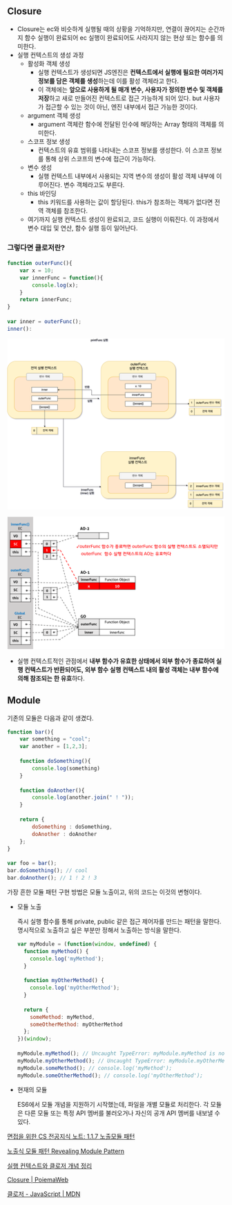 ## Closure

- Closure는 ec와 비슷하게 실행될 때의 상황을 기억하지만, 연결이 끊어지는 순간까지 함수 실행이 완료되어 ec 실행이 완료되어도 사라지지 않는 현상 또는 함수를 의미한다.
- 실행 컨텍스트의 생성 과정
    - 활성화 객체 생성
        - 실행 컨텍스트가 생성되면 JS엔진은 **컨텍스트에서 실행에 필요한 여러가지 정보를 담은 객체를 생성**하는데 이를 활성 객체라고 한다.
        - 이 객체에는 **앞으로 사용하게 될 매개 변수, 사용자가 정의한 변수 및 객체를 저장**하고 새로 만들어진 컨텍스트로 접근 가능하게 되어 있다. but 사용자가 접근할 수 있는 것이 아닌, 엔진 내부에서 접근 가능한 것이다.
    - argument 객체 생성
        - argument 객체란 함수에 전달된 인수에 해당하는 Array 형태의 객체를 의미한다.
    - 스코프 정보 생성
        - 컨텍스트의 유효 범위를 나타내는 스코프 정보를 생성한다. 이 스코프 정보를 통해 상위 스코프의 변수에 접근이 가능하다.
    - 변수 생성
        - 실행 컨텍스트 내부에서 사용되는 지역 변수의 생성이 활성 객체 내부에 이루어진다. 변수 객체라고도 부른다.
    - this 바인딩
        - this 키워드를 사용하는 값이 할당된다. this가 참조하는 객체가 없다면 전역 객체를 참조한다.
    - 여기까지 실행 컨텍스트 생성이 완료되고, 코드 실행이 이뤄진다. 이 과정에서 변수 대입 및 연산, 함수 실행 등이 일어난다.

### 그렇다면 클로저란?

```jsx
function outerFunc(){
	var x = 10;
	var innerFunc = function(){
		console.log(x);
	}
	return innerFunc;
}

var inner = outerFunc();
inner():
```

![Untitled](../image/closure1.png)

![Untitled](../image/closure2.png)

- 실행 컨텍스트적인 관점에서 **내부 함수가 유효한 상태에서 외부 함수가 종료하여 실행 컨텍스트가 반환되어도, 외부 함수 실행 컨텍스트 내의 활성 객체는 내부 함수에 의해 참조되는 한 유효**하다.

## Module

기존의 모듈은 다음과 같이 생겼다.

```jsx
function bar(){
	var something = "cool";
	var another = [1,2,3];

	function doSomething(){
		console.log(something)
	}

	function doAnother(){
		console.log(another.join(" ! "));
	}

	return {
		doSomething : doSomething,
		doAnother : doAnother
	};
}

var foo = bar();
bar.doSomething(); // cool
bar.doAnother(); // 1 ! 2 ! 3
```

가장 흔한 모듈 패턴 구현 방법은 모듈 노출이고, 위의 코드는 이것의 변형이다.

- 모듈 노출
    
    즉시 실행 함수를 통해 private, public 같은 접근 제어자를 만드는 패턴을 말한다. 명시적으로 노출하고 싶은 부분만 정해서 노출하는 방식을 말한다. 
    
    ```jsx
    var myModule = (function(window, undefined) {
      function myMethod() {
        console.log('myMethod');
      }
    
      function myOtherMethod() {
        console.log('myOtherMethod');
      }
    
      return {
        someMethod: myMethod,
        someOtherMethod: myOtherMethod
      };
    })(window);
    
    myModule.myMethod(); // Uncaught TypeError: myModule.myMethod is not a function
    myModule.myOtherMethod(); // Uncaught TypeError: myModule.myOtherMethod is not a function
    myModule.someMethod(); // console.log('myMethod');
    myModule.someOtherMethod(); // console.log('myOtherMethod');
    ```
    
- 현재의 모듈
    
    ES6에서 모듈 개념을 지원하기 시작했는데, 파일을 개별 모듈로 처리한다. 각 모듈은 다른 모듈 또는 특정 API 멤버를 불러오거나 자신의 공개 API 멤버를 내보낼 수 있다. 
    

[면접을 위한 CS 전공지식 노트: 1.1.7 노출모듈 패턴](https://thebook.io/080326/ch01/01/07/)

[노출식 모듈 패턴 Revealing Module Pattern](https://edykim.com/ko/post/revealing-module-pattern/)

[실행 컨텍스트와 클로저 개념 정리](https://webcoding-start.tistory.com/67)

[Closure | PoiemaWeb](https://poiemaweb.com/js-closure)

[클로저 - JavaScript | MDN](https://developer.mozilla.org/ko/docs/Web/JavaScript/Closures#%EC%96%B4%ED%9C%98%EC%A0%81_%EB%B2%94%EC%9C%84_%EC%A7%80%EC%A0%95lexical_scoping)